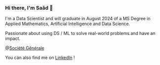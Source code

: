 ### Hi there, I'm Saâd 👋

I'm a Data Scientist and will graduate in August 2024 of a MS Degree in Applied Mathematics, Artificial Intelligence and Data Science.

Passionate about using DS / ML to solve real-world problems and have an impact.

@[Société Générale](https://www.societegenerale.com/fr)

You can also find me on [LinkedIn](https://www.linkedin.com/in/saad-aziz-alaoui/) !
<!--
**Saaaad2000/Saaaad2000** is a ✨ _special_ ✨ repository because its `README.md` (this file) appears on your GitHub profile.

Here are some ideas to get you started:

- 🔭 I’m currently working on ...
- 🌱 I’m currently learning ...
- 👯 I’m looking to collaborate on ...
- 🤔 I’m looking for help with ...
- 💬 Ask me about ...
- 📫 How to reach me: ...
- 😄 Pronouns: ...
- ⚡ Fun fact: ...
-->
